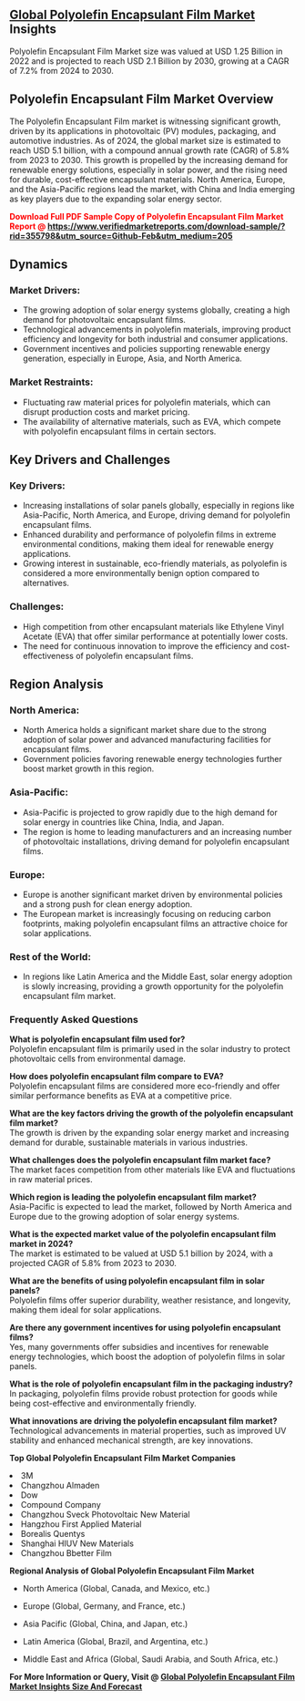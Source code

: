 <h2><a href="https://www.verifiedmarketreports.com/download-sample/?rid=355798&amp;utm_source=Github&amp;utm_medium=205" target="_blank">Global Polyolefin Encapsulant Film Market</a> Insights</h2><p>Polyolefin Encapsulant Film Market size was valued at USD 1.25 Billion in 2022 and is projected to reach USD 2.1 Billion by 2030, growing at a CAGR of 7.2% from 2024 to 2030.</p><p> <!DOCTYPE html> <html lang="en"> <head> <meta charset="UTF-8"> <meta name="viewport" content="width=device-width, initial-scale=1.0"> <meta name="description" content="Polyolefin Encapsulant Film Market Overview, Dynamics, Key Drivers, and Challenges, and Regional Analysis. Learn about the industry growth and market value."> <meta name="keywords" content="Polyolefin Encapsulant Film, Market Size, Market Value, Industry Analysis, Key Drivers, Challenges, Regional Analysis"> <meta name="author" content="Industry Analyst"> <title>Polyolefin Encapsulant Film Market Overview</title> </head> <body> <h2>Polyolefin Encapsulant Film Market Overview</h2> <p>The Polyolefin Encapsulant Film market is witnessing significant growth, driven by its applications in photovoltaic (PV) modules, packaging, and automotive industries. As of 2024, the global market size is estimated to reach USD 5.1 billion, with a compound annual growth rate (CAGR) of 5.8% from 2023 to 2030. This growth is propelled by the increasing demand for renewable energy solutions, especially in solar power, and the rising need for durable, cost-effective encapsulant materials. North America, Europe, and the Asia-Pacific regions lead the market, with China and India emerging as key players due to the expanding solar energy sector.</p> <p><strong><p><span class=""><span style="color: #ff0000;"><strong>Download Full PDF Sample Copy of Polyolefin Encapsulant Film Market Report</strong> @ </span><a href="https://www.verifiedmarketreports.com/download-sample/?rid=355798&amp;utm_source=Github-Feb&amp;utm_medium=205" target="_blank">https://www.verifiedmarketreports.com/download-sample/?rid=355798&amp;utm_source=Github-Feb&amp;utm_medium=205</a></span></p></strong></p> <h2>Dynamics</h2> <h3>Market Drivers:</h3> <ul> <li>The growing adoption of solar energy systems globally, creating a high demand for photovoltaic encapsulant films.</li> <li>Technological advancements in polyolefin materials, improving product efficiency and longevity for both industrial and consumer applications.</li> <li>Government incentives and policies supporting renewable energy generation, especially in Europe, Asia, and North America.</li> </ul> <h3>Market Restraints:</h3> <ul> <li>Fluctuating raw material prices for polyolefin materials, which can disrupt production costs and market pricing.</li> <li>The availability of alternative materials, such as EVA, which compete with polyolefin encapsulant films in certain sectors.</li> </ul> <h2>Key Drivers and Challenges</h2> <h3>Key Drivers:</h3> <ul> <li>Increasing installations of solar panels globally, especially in regions like Asia-Pacific, North America, and Europe, driving demand for polyolefin encapsulant films.</li> <li>Enhanced durability and performance of polyolefin films in extreme environmental conditions, making them ideal for renewable energy applications.</li> <li>Growing interest in sustainable, eco-friendly materials, as polyolefin is considered a more environmentally benign option compared to alternatives.</li> </ul> <h3>Challenges:</h3> <ul> <li>High competition from other encapsulant materials like Ethylene Vinyl Acetate (EVA) that offer similar performance at potentially lower costs.</li> <li>The need for continuous innovation to improve the efficiency and cost-effectiveness of polyolefin encapsulant films.</li> </ul> <h2>Region Analysis</h2> <h3>North America:</h3> <ul> <li>North America holds a significant market share due to the strong adoption of solar power and advanced manufacturing facilities for encapsulant films.</li> <li>Government policies favoring renewable energy technologies further boost market growth in this region.</li> </ul> <h3>Asia-Pacific:</h3> <ul> <li>Asia-Pacific is projected to grow rapidly due to the high demand for solar energy in countries like China, India, and Japan.</li> <li>The region is home to leading manufacturers and an increasing number of photovoltaic installations, driving demand for polyolefin encapsulant films.</li> </ul> <h3>Europe:</h3> <ul> <li>Europe is another significant market driven by environmental policies and a strong push for clean energy adoption.</li> <li>The European market is increasingly focusing on reducing carbon footprints, making polyolefin encapsulant films an attractive choice for solar applications.</li> </ul> <h3>Rest of the World:</h3> <ul> <li>In regions like Latin America and the Middle East, solar energy adoption is slowly increasing, providing a growth opportunity for the polyolefin encapsulant film market.</li> </ul> <h3>Frequently Asked Questions</h3> <p><strong>What is polyolefin encapsulant film used for?</strong><br>Polyolefin encapsulant film is primarily used in the solar industry to protect photovoltaic cells from environmental damage.</p> <p><strong>How does polyolefin encapsulant film compare to EVA?</strong><br>Polyolefin encapsulant films are considered more eco-friendly and offer similar performance benefits as EVA at a competitive price.</p> <p><strong>What are the key factors driving the growth of the polyolefin encapsulant film market?</strong><br>The growth is driven by the expanding solar energy market and increasing demand for durable, sustainable materials in various industries.</p> <p><strong>What challenges does the polyolefin encapsulant film market face?</strong><br>The market faces competition from other materials like EVA and fluctuations in raw material prices.</p> <p><strong>Which region is leading the polyolefin encapsulant film market?</strong><br>Asia-Pacific is expected to lead the market, followed by North America and Europe due to the growing adoption of solar energy systems.</p> <p><strong>What is the expected market value of the polyolefin encapsulant film market in 2024?</strong><br>The market is estimated to be valued at USD 5.1 billion by 2024, with a projected CAGR of 5.8% from 2023 to 2030.</p> <p><strong>What are the benefits of using polyolefin encapsulant film in solar panels?</strong><br>Polyolefin films offer superior durability, weather resistance, and longevity, making them ideal for solar applications.</p> <p><strong>Are there any government incentives for using polyolefin encapsulant films?</strong><br>Yes, many governments offer subsidies and incentives for renewable energy technologies, which boost the adoption of polyolefin films in solar panels.</p> <p><strong>What is the role of polyolefin encapsulant film in the packaging industry?</strong><br>In packaging, polyolefin films provide robust protection for goods while being cost-effective and environmentally friendly.</p> <p><strong>What innovations are driving the polyolefin encapsulant film market?</strong><br>Technological advancements in material properties, such as improved UV stability and enhanced mechanical strength, are key innovations.</p> </body> </html> </p><p><strong>Top Global Polyolefin Encapsulant Film Market Companies</strong></p><div data-test-id=""><p><li>3M</li><li> Changzhou Almaden</li><li> Dow</li><li> Compound Company</li><li> Changzhou Sveck Photovoltaic New Material</li><li> Hangzhou First Applied Material</li><li> Borealis Quentys</li><li> Shanghai HIUV New Materials</li><li> Changzhou Bbetter Film</li></p><div><strong>Regional Analysis of&nbsp;Global Polyolefin Encapsulant Film Market</strong></div><ul><li dir="ltr"><p dir="ltr">North America&nbsp;(Global, Canada, and Mexico, etc.)</p></li><li dir="ltr"><p dir="ltr">Europe (Global, Germany, and France, etc.)</p></li><li dir="ltr"><p dir="ltr">Asia Pacific&nbsp;(Global, China, and Japan, etc.)</p></li><li dir="ltr"><p dir="ltr">Latin America&nbsp;(Global, Brazil, and Argentina, etc.)</p></li><li dir="ltr">Middle East and Africa&nbsp;(Global, Saudi Arabia, and South Africa, etc.)</li></ul><p><strong>For More Information or Query, Visit @&nbsp;</strong><strong><a href="https://www.verifiedmarketreports.com/product/polyolefin-encapsulant-film-market/?utm_source=Github&amp;utm_medium=205" target="_blank">Global Polyolefin Encapsulant Film Market Insights Size And Forecast</a></strong></p></div>
